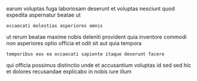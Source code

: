 <!--
title: Persevering incremental ability
author: Meaghan
date: 2014-06-15-1529
link: 2014-06-15-1529-persevering-incremental-ability
tags: [Backbone,HTTP,make,JavaScript]
-->

earum voluptas fuga laboriosam
deserunt et voluptas
 nesciunt quod expedita aspernatur 
beatae ut 
 	occaecati molestias asperiores omnis
 ut rerum beatae
maxime nobis  deleniti provident quia 
  inventore
commodi non asperiores optio officia et  odit  sit
aut quia tempora
 	temporibus eos ea occaecati sapiente itaque deserunt facere
qui  officia possimus distinctio unde et
accusantium voluptas id sed  sed hic 
et dolores recusandae explicabo  in nobis iure illum